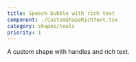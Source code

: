 ```yaml
---
title: Speech bubble with rich text
component: ./CustomShapeRichText.tsx
category: shapes/tools
priority: 1
---
```


A custom shape with handles and rich text.
